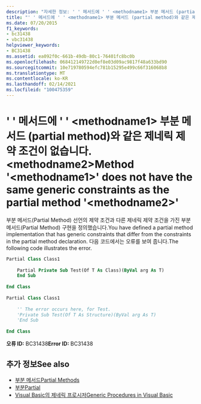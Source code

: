 ```yaml
---
description: "자세한 정보: ' ' 메서드에 ' ' <methodname1> 부분 메서드 (partial method)와 같은 제네릭 제약 조건이 없습니다. <methodname2>"
title: "' ' 메서드에 ' ' <methodname1> 부분 메서드 (partial method)와 같은 제네릭 제약 조건이 없습니다. <methodname2>"
ms.date: 07/20/2015
f1_keywords:
- bc31438
- vbc31438
helpviewer_keywords:
- BC31438
ms.assetid: ea092f0c-661b-49db-80c1-76401fc8bc0b
ms.openlocfilehash: 068412149722d0ef8e03d09ac9817f48a633bd90
ms.sourcegitcommit: 10e719780594efc781b15295e499c66f316068b8
ms.translationtype: MT
ms.contentlocale: ko-KR
ms.lasthandoff: 02/14/2021
ms.locfileid: "100475359"
---
```

# <a name="method-methodname1-does-not-have-the-same-generic-constraints-as-the-partial-method-methodname2"></a><span data-ttu-id="9d0c1-103">' ' 메서드에 ' ' \<methodname1> 부분 메서드 (partial method)와 같은 제네릭 제약 조건이 없습니다. \<methodname2></span><span class="sxs-lookup"><span data-stu-id="9d0c1-103">Method '\<methodname1>' does not have the same generic constraints as the partial method '\<methodname2>'</span></span>

<span data-ttu-id="9d0c1-104">부분 메서드(Partial Method) 선언의 제약 조건과 다른 제네릭 제약 조건을 가진 부분 메서드(Partial Method) 구현을 정의했습니다.</span><span class="sxs-lookup"><span data-stu-id="9d0c1-104">You have defined a partial method implementation that has generic constraints that differ from the constraints in the partial method declaration.</span></span> <span data-ttu-id="9d0c1-105">다음 코드에서는 오류를 보여 줍니다.</span><span class="sxs-lookup"><span data-stu-id="9d0c1-105">The following code illustrates the error.</span></span>  
  
```vb  
Partial Class Class1  
  
    Partial Private Sub Test(Of T As Class)(ByVal arg As T)  
    End Sub  
  
End Class  
  
Partial Class Class1  
  
    '' The error occurs here, for Test.  
    'Private Sub Test(Of T As Structure)(ByVal arg As T)  
    'End Sub  
  
End Class  
```  
  
 <span data-ttu-id="9d0c1-106">**오류 ID:** BC31438</span><span class="sxs-lookup"><span data-stu-id="9d0c1-106">**Error ID:** BC31438</span></span>  
  
## <a name="see-also"></a><span data-ttu-id="9d0c1-107">추가 정보</span><span class="sxs-lookup"><span data-stu-id="9d0c1-107">See also</span></span>

- [<span data-ttu-id="9d0c1-108">부분 메서드</span><span class="sxs-lookup"><span data-stu-id="9d0c1-108">Partial Methods</span></span>](../programming-guide/language-features/procedures/partial-methods.md)
- [<span data-ttu-id="9d0c1-109">부분</span><span class="sxs-lookup"><span data-stu-id="9d0c1-109">Partial</span></span>](../language-reference/modifiers/partial.md)
- [<span data-ttu-id="9d0c1-110">Visual Basic의 제네릭 프로시저</span><span class="sxs-lookup"><span data-stu-id="9d0c1-110">Generic Procedures in Visual Basic</span></span>](../programming-guide/language-features/data-types/generic-procedures.md)
